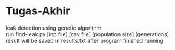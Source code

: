 # Tugas-Akhir  
leak detection using genetic algorithm  
run find-leak.py [inp file] [csv file] [population size] [generations]  
result will be saved in results.txt after program finished running
